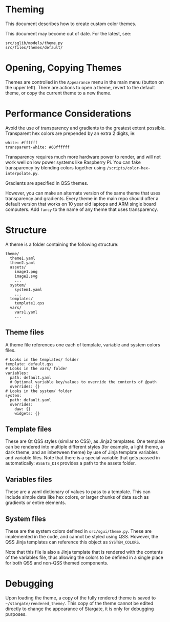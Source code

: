 # Theming
This document describes how to create custom color themes.

This document may become out of date.  For the latest, see:
```
src/sglib/models/theme.py
src/files/themes/default/
```

# Opening, Copying Themes
Themes are controlled in the `Appearance` menu in the main menu (button on the
upper left).  There are actions to open a theme, revert to the default theme,
or copy the current theme to a new theme.

# Performance Considerations
Avoid the use of transparency and gradients to the greatest extent possible.
Transparent hex colors are prepended by an extra 2 digits, ie:
```
white: #ffffff
transparent-white: #60ffffff
```
Transparency requires much more hardware power to render, and will not work
well on low power systems like Raspberry Pi. You can fake transparency by
blending colors together using `/scripts/color-hex-interpolate.py`.

Gradients are specified in QSS themes.

However, you can make an alternate version of the same theme that uses
transparency and gradients.  Every theme in the main repo should offer a
default version that works on 10 year old laptops and ARM single board
computers.   Add `fancy` to the name of any theme that uses transparency.

# Structure
A theme is a folder containing the following structure:
```
theme/
  theme1.yaml
  theme2.yaml
  assets/
    image1.png
    image2.svg
    ...
  system/
    system1.yaml
    ...
  templates/
    template1.qss
  vars/
    vars1.yaml
    ...
```
## Theme files
A theme file references one each of template, variable and system colors files.
```
# Looks in the templates/ folder
template: default.qss
# Looks in the vars/ folder
variables:
  path: default.yaml
  # Optional variable key/values to override the contents of @path
  overrides: {}
# Looks in the system/ folder
system:
  path: default.yaml
  overrides:
    daw: {}
    widgets: {}
```

## Template files
These are Qt QSS styles (similar to CSS), as Jinja2 templates.  One template
can be rendered into multiple different styles (for example, a light theme, a
dark theme, and an inbetween theme) by use of Jinja template variables and
variable files.  Note that there is a special variable that gets passed in
automatically: `ASSETS_DIR` provides a path to the assets folder.

## Variables files
These are a yaml dictionary of values to pass to a template.  This can include
simple data like hex colors, or larger chunks of data such as gradients or
entire elements.

## System files
These are the system colors defined in `src/sgui/theme.py`.  These are
implemented in the code, and cannot be styled using QSS.  However, the
QSS Jinja templates can reference this object as `SYSTEM_COLORS`.

Note that this file is also a Jinja template that is rendered with the
contents of the variables file, thus allowing the colors to be defined
in a single place for both QSS and non-QSS themed components.

# Debugging
Upon loading the theme, a copy of the fully rendered theme is saved to
`~/stargate/rendered_theme/`.  This copy of the theme cannot be edited
directly to change the appearance of Stargate, it is only for debugging
purposes.
